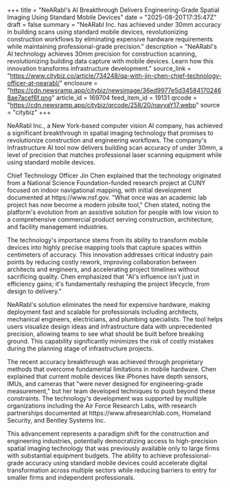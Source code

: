 +++
title = "NeARabl's AI Breakthrough Delivers Engineering-Grade Spatial Imaging Using Standard Mobile Devices"
date = "2025-08-20T17:35:47Z"
draft = false
summary = "NeARabl Inc. has achieved under 30mm accuracy in building scans using standard mobile devices, revolutionizing construction workflows by eliminating expensive hardware requirements while maintaining professional-grade precision."
description = "NeARabl's AI technology achieves 30mm precision for construction scanning, revolutionizing building data capture with mobile devices. Learn how this innovation transforms infrastructure development."
source_link = "https://www.citybiz.co/article/734248/qa-with-jin-chen-chief-technology-officer-at-nearabl/"
enclosure = "https://cdn.newsramp.app/citybiz/newsimage/36ed9977e5d345841702468ae7acef6f.png"
article_id = 169704
feed_item_id = 19131
qrcode = "https://cdn.newsramp.app/citybiz/qrcode/258/20/navyaY17.webp"
source = "citybiz"
+++

<p>NeARabl Inc., a New York-based computer vision AI company, has achieved a significant breakthrough in spatial imaging technology that promises to revolutionize construction and engineering workflows. The company's Infrastructure AI tool now delivers building scan accuracy of under 30mm, a level of precision that matches professional laser scanning equipment while using standard mobile devices.</p><p>Chief Technology Officer Jin Chen explained that the technology originated from a National Science Foundation-funded research project at CUNY focused on indoor navigational mapping, with initial development documented at https://www.nsf.gov. "What once was an academic lab project has now become a modern jobsite tool," Chen stated, noting the platform's evolution from an assistive solution for people with low vision to a comprehensive commercial product serving construction, architecture, and facility management industries.</p><p>The technology's importance stems from its ability to transform mobile devices into highly precise mapping tools that capture spaces within centimeters of accuracy. This innovation addresses critical industry pain points by reducing costly rework, improving collaboration between architects and engineers, and accelerating project timelines without sacrificing quality. Chen emphasized that "AI's influence isn't just in efficiency gains; it's fundamentally reshaping the project lifecycle, from design to delivery."</p><p>NeARabl's solution eliminates the need for expensive hardware, making deployment fast and scalable for professionals including architects, mechanical engineers, electricians, and plumbing specialists. The tool helps users visualize design ideas and infrastructure data with unprecedented precision, allowing teams to see what should be built before breaking ground. This capability significantly minimizes the risk of costly mistakes during the planning stage of infrastructure projects.</p><p>The recent accuracy breakthrough was achieved through proprietary methods that overcome fundamental limitations in mobile hardware. Chen explained that current mobile devices like iPhones have depth sensors, IMUs, and cameras that "were never designed for engineering-grade measurement," but her team developed techniques to push beyond these constraints. The technology's development was supported by multiple organizations including the Air Force Research Labs, with research partnerships documented at https://www.afresearchlab.com, Homeland Security, and Bentley Systems Inc.</p><p>This advancement represents a paradigm shift for the construction and engineering industries, potentially democratizing access to high-precision spatial imaging technology that was previously available only to large firms with substantial equipment budgets. The ability to achieve professional-grade accuracy using standard mobile devices could accelerate digital transformation across multiple sectors while reducing barriers to entry for smaller firms and independent professionals.</p>